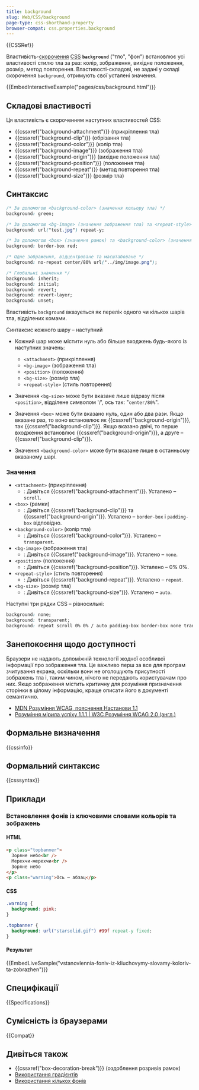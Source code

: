 ```yaml
---
title: background
slug: Web/CSS/background
page-type: css-shorthand-property
browser-compat: css.properties.background
---
```


{{CSSRef}}

Властивість-[скорочення](/uk/docs/Web/CSS/Shorthand_properties) [CSS](/uk/docs/Web/CSS) **`background`** ("тло", "фон") встановлює усі властивості стилю тла за раз: колір, зображення, вихідне положення, розмір, метод повторення. Властивості-складові, не задані у складі скорочення `background`, отримують свої усталені значення.

{{EmbedInteractiveExample("pages/css/background.html")}}

## Складові властивості

Ця властивість є скороченням наступних властивостей CSS:

- {{cssxref("background-attachment")}} (прикріплення тла)
- {{cssxref("background-clip")}} (обрізання тла)
- {{cssxref("background-color")}} (колір тла)
- {{cssxref("background-image")}} (зображення тла)
- {{cssxref("background-origin")}} (вихідне положення тла)
- {{cssxref("background-position")}} (положення тла)
- {{cssxref("background-repeat")}} (метод повторення тла)
- {{cssxref("background-size")}} (розмір тла)

## Синтаксис

```css
/* За допомогою <background-color> (значення кольору тла) */
background: green;

/* За допомогою <bg-image> (значення зображення тла) та <repeat-style> (значення стилю повторення) */
background: url("test.jpg") repeat-y;

/* За допомогою <box> (значення рамок) та <background-color> (значення кольору тла) */
background: border-box red;

/* Одне зображення, відцентроване та масштабоване */
background: no-repeat center/80% url("../img/image.png");

/* Глобальні значення */
background: inherit;
background: initial;
background: revert;
background: revert-layer;
background: unset;
```

Властивість `background` вказується як перелік одного чи кількох шарів тла, відділених комами.

Синтаксис кожного шару – наступний

- Кожний шар може містити нуль або більше входжень будь-якого із наступних значень:

  - `<attachment>` (прикріплення)
  - `<bg-image>` (зображення тла)
  - `<position>` (положення)
  - `<bg-size>` (розмір тла)
  - `<repeat-style>` (стиль повторення)

- Значення `<bg-size>` може бути вказане лише відразу після `<position>`, відділене символом '/', ось так: "`center/80%`".
- Значення `<box>` може бути вказано нуль, один або два рази. Якщо вказане раз, то воно встановлює як {{cssxref("background-origin")}}, так {{cssxref("background-clip")}}. Якщо вказано двічі, то перше входження встановлює {{cssxref("background-origin")}}, а друге – {{cssxref("background-clip")}}.
- Значення `<background-color>` може бути вказане лише в останньому вказаному шарі.

### Значення

- `<attachment>` (прикріплення)
  - : Дивіться {{cssxref("background-attachment")}}. Усталено – `scroll`.
- `<box>` (рамки)
  - : Дивіться {{cssxref("background-clip")}} та {{cssxref("background-origin")}}. Усталено – `border-box` і `padding-box` відповідно.
- `<background-color>` (колір тла)
  - : Дивіться {{cssxref("background-color")}}. Усталено – `transparent`.
- `<bg-image>` (зображення тла)
  - : Дивіться {{Cssxref("background-image")}}. Усталено – `none`.
- `<position>` (положення)
  - : Дивіться {{cssxref("background-position")}}. Усталено – 0% 0%.
- `<repeat-style>` (стиль повторення)
  - : Дивіться {{cssxref("background-repeat")}}. Усталено – `repeat`.
- `<bg-size>` (розмір тла)
  - : Дивіться {{cssxref("background-size")}}. Усталено – `auto`.

Наступні три рядки CSS – рівносильні:

```css
background: none;
background: transparent;
background: repeat scroll 0% 0% / auto padding-box border-box none transparent;
```

## Занепокоєння щодо доступності

Браузери не надають допоміжній технології жодної особливої інформації про зображення тла. Це важливо перш за все для програм зчитування екрана, оскільки вони не оголошують присутності зображень тла і, таким чином, нічого не передають користувачам про них. Якщо зображення містить критичну для розуміння призначення сторінки в цілому інформацію, краще описати його в документі семантично.

- [MDN Розуміння WCAG, пояснення Настанови 1.1](/uk/docs/Web/Accessibility/Understanding_WCAG/Perceivable#nastanova-1-1-nadannia-tekstovykh-alternatyv-netekstovomu-vmistu)
- [Розуміння мірила успіху 1.1.1 | W3C Розуміння WCAG 2.0 (англ.)](https://www.w3.org/TR/2016/NOTE-UNDERSTANDING-WCAG20-20161007/text-equiv-all.html)

## Формальне визначення

{{cssinfo}}

## Формальний синтаксис

{{csssyntax}}

## Приклади

### Встановлення фонів із ключовими словами кольорів та зображень

#### HTML

```html
<p class="topbanner">
  Зоряне небо<br />
  Мерехчи-мерехчи<br />
  Зоряне небо
</p>
<p class="warning">Ось – абзац</p>
```

#### CSS

```css
.warning {
  background: pink;
}

.topbanner {
  background: url("starsolid.gif") #99f repeat-y fixed;
}
```

#### Результат

{{EmbedLiveSample("vstanovlennia-foniv-iz-kliuchovymy-slovamy-koloriv-ta-zobrazhen")}}

## Специфікації

{{Specifications}}

## Сумісність із браузерами

{{Compat}}

## Дивіться також

- {{cssxref("box-decoration-break")}} (оздоблення розривів рамок)
- [Використання градієнтів](/uk/docs/Web/CSS/CSS_images/Using_CSS_gradients)
- [Використання кількох фонів](/uk/docs/Web/CSS/CSS_backgrounds_and_borders/Using_multiple_backgrounds)
